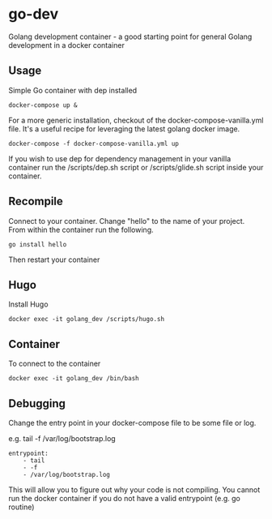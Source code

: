 # go-dev

Golang development container - a good starting point for general Golang development in a docker container

## Usage

Simple Go container with dep installed

```
docker-compose up &
```

For a more generic installation, checkout of the docker-compose-vanilla.yml file.  It's a useful recipe for leveraging the latest golang docker image.

```
docker-compose -f docker-compose-vanilla.yml up
```

If you wish to use dep for dependency management in your vanilla container run the /scripts/dep.sh script or /scripts/glide.sh script inside your container.

## Recompile

Connect to your container.  Change "hello" to the name of your project.  From within the container run the following.

```
go install hello
```

Then restart your container

## Hugo

Install Hugo

```
docker exec -it golang_dev /scripts/hugo.sh
```

## Container

To connect to the container

```
docker exec -it golang_dev /bin/bash
```

## Debugging

Change the entry point in your docker-compose file to be some file or log.

e.g. tail -f /var/log/bootstrap.log

	entrypoint:
		- tail
    	- -f
    	- /var/log/bootstrap.log

This will allow you to figure out why your code is not compiling.  You cannot run the docker container if you do not have a valid entrypoint (e.g. go routine)
